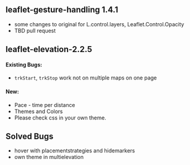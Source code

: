 ## leaflet-gesture-handling 1.4.1
* some changes to original for L.control.layers, Leaflet.Control.Opacity
* TBD pull request

## leaflet-elevation-2.2.5

#### Existing Bugs:
* `trkStart`, `trkStop` work not on multiple maps on one page

#### New:
* Pace - time per distance
* Themes and Colors
* Please check css in your own theme.

## Solved Bugs
* hover with placementstrategies and hidemarkers
* own theme in multielevation
